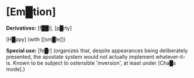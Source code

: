 # **[Em█tion]**

**Derivatives:** [f██l], [p█rty]

[H█ppy] (with [[sm█le]])

**Special use:** [fe█r] (organizes that, despite appearances being deliberately presented, the apostate system would not actually implement whatever-it-is.  Known to be subject to ostensible 'inversion', at least under [Cha█s mode].)